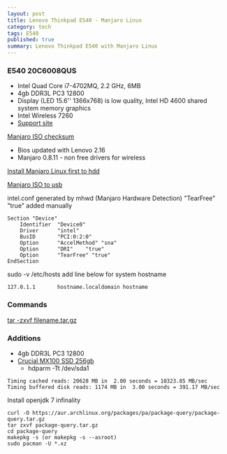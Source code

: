 ```yaml
---
layout: post
title: Lenovo Thinkpad E540 - Manjaro Linux
category: tech
tags: E540
published: true
summary: Lenovo Thinkpad E540 with Manjaro Linux
---
```


### E540 20C6008QUS

- Intel Quad Core i7-4702MQ, 2.2 GHz, 6MB
- 4gb DDR3L PC3 12800
- Display (LED 15.6'' 1366x768) is low quality, Intel HD 4600 shared system memory graphics
- Intel Wireless 7260
- [Support site](http://support.lenovo.com/us/en/products/laptops-and-netbooks/thinkpad-edge-laptops/thinkpad-edge-e540/20c6/008qus)

[Manjaro ISO checksum](https://wiki.manjaro.org/index.php?title=How-to_check_an_.ISO_MD5_checksum)

- Bios updated with Lenovo 2.16
- Manjaro 0.8.11 - non free drivers for wireless

[Install Manjaro Linux first to hdd](https://wiki.manjaro.org/index.php?title=Download_Manjaro)

[Manjaro ISO to usb](https://wiki.manjaro.org/index.php?title=Burn_an_ISO_File)

intel.conf generated by mhwd (Manjaro Hardware Detection)
"TearFree" "true" added manually

~~~
Section "Device"
	Identifier  "Device0"
	Driver      "intel"
	BusID       "PCI:0:2:0"
	Option      "AccelMethod" "sna"
	Option      "DRI"    "true"
	Option      "TearFree" "true"
EndSection
~~~

sudo -v /etc/hosts add line below for system hostname

~~~
127.0.1.1       hostname.localdomain hostname
~~~

### Commands
[tar -zxvf filename.tar.gz](http://explainshell.com/explain?cmd=tar+-zxvf+filename.tar.gz)

### Additions

- 4gb DDR3L PC3 12800
- [Crucial MX100 SSD 256gb](http://www.crucial.com/usa/en/ssd/ct256mx100ssd1)
  - hdparm -Tt /dev/sda1

~~~ 
Timing cached reads: 20628 MB in  2.00 seconds = 10323.85 MB/sec
Timing buffered disk reads: 1174 MB in  3.00 seconds = 391.17 MB/sec
~~~

Install openjdk 7 infinality

~~~
curl -O https://aur.archlinux.org/packages/pa/package-query/package-query.tar.gz
tar zxvf package-query.tar.gz
cd package-query
makepkg -s (or makepkg -s --asroot)
sudo pacman -U *.xz
~~~


